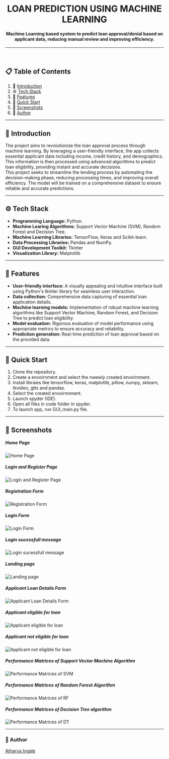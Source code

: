 <h1 align='center'> LOAN PREDICTION USING MACHINE LEARNING </h1>

<h4 align='center'> Machine Learning based system to predict loan approval/denial based on applicant data, reducing manual review and improving efficiency. </h4>

<hr>

<br />

## 📋 <a name="table">Table of Contents</a>

1. 🤖 [Introduction](#introduction)
2. ⚙️ [Tech Stack](#tech-stack)
3. 🔋 [Features](#features)
4. 🤸 [Quick Start](#quick-start)
5. 📱 [Screenshots](#screenshot)
6. 🔗 [Author](#author)

<hr>

## <a name="introduction">🤖 Introduction </a>
The project aims to revolutionize the loan approval process through machine learning. By leveraging a user-friendly interface, the app collects essential applicant data including income, credit history, and demographics. This information is then processed using advanced algorithms to predict loan eligibility, providing instant and accurate decisions.
<br />
This project seeks to streamline the lending process by automating the decision-making phase, reducing processing times, and improving overall efficiency. The model will be trained on a comprehensive dataset to ensure reliable and accurate predictions.

<hr>

## <a name="tech-stack">⚙️ Tech Stack</a>
- **Programming Language:** Python.
- **Machine Learing Algorithms:** Support Vector Machine (SVM), Random Forest and Decision Tree.
- **Machine Learning Libraries:** TensorFlow, Keras and Scikit-learn.
- **Data Processing Libraries:** Pandas and NumPy.
- **GUI Development Toolkit:** Tkinter
- **Visualization Library:** Matplotlib

<hr>

## <a name="features">🔋 Features</a>
- **User-friendly interface:** A visually appealing and intuitive interface built using Python's tkinter library for seamless user interaction.
- **Data collection:** Comprehensive data capturing of essential loan application details.
- **Machine learning models:** Implementation of robust machine learning algorithms like Support Vector Machine, Random Forest, and Decision Tree to predict loan eligibility.
- **Model evaluation:** Rigorous evaluation of model performance using appropriate metrics to ensure accuracy and reliability.
- **Prediction generation:** Real-time prediction of loan approval based on the provided data.

<hr>

## <a name="quick-start">🤸 Quick Start</a>
1. Clone the repository.
2. Create a envoirnment and select the nwewly created envoirnment.
3. Install libraies like tensorflow, keras, matplotlib, pillow, numpy, sklearn, tkvideo, gtts and pandas.
4. Select the created envoirnnment.
5. Launch spyder (IDE).
6. Open all files in code folder in spyder.
7. To launch app, run GUI_main.py file.

<hr>

## <a name="screenshot">📱 Screenshots </a>

##### Home Page
![Home Page](https://github.com/AtharvaIngale/Loan-Prediction-System/assets/94461630/2ab0d41e-2637-45c3-9098-8e579e887265)

##### Login and Register Page
![Login and Register Page](https://github.com/AtharvaIngale/Loan-Prediction-System/assets/94461630/b467d56b-8cda-43cb-8691-33f942f564ec)

##### Registration Form
![Registration Form](https://github.com/AtharvaIngale/Loan-Prediction-System/assets/94461630/1b1d6234-be25-4b5d-871a-5fbcf961b661)

##### Login Form
![Login Form](https://github.com/AtharvaIngale/Loan-Prediction-System/assets/94461630/42865090-3860-4d08-b4e2-5b81386502c8)

##### Login sucessfull message
![Login sucessfull message](https://github.com/AtharvaIngale/Loan-Prediction-System/assets/94461630/e78a5179-4e81-45ae-90bf-e48891406294)

##### Landing page
![Landing page](https://github.com/AtharvaIngale/Loan-Prediction-System/assets/94461630/837306d3-9cc8-4d0f-a579-10e5d7bb9278)

##### Applicant Loan Details Form
![Applicant Loan Details Form](https://github.com/AtharvaIngale/Loan-Prediction-System/assets/94461630/b1380d33-8f3d-4b78-a87a-17df741b2575)

##### Applicant eligible for loan
![Applicant eligible for loan](https://github.com/AtharvaIngale/Loan-Prediction-System/assets/94461630/6b1d083a-e07e-4fcd-901c-0d2538d78056)

##### Applicant not eligible for loan
![Applicant not eligible for loan](https://github.com/AtharvaIngale/Loan-Prediction-System/assets/94461630/92573a28-9ace-43eb-bcb6-4a7a4a33f866)

##### Performance Matrices of Support Vector Machine Algorithm
![Performance Matrices of SVM](https://github.com/AtharvaIngale/Loan-Prediction-System/assets/94461630/026d56d6-f49f-49a5-9763-12f56b478562)

##### Performance Matrices of Random Forest Algorithm
![Performance Matrices of RF](https://github.com/AtharvaIngale/Loan-Prediction-System/assets/94461630/2a8983b3-f90b-45f7-a5f5-65cd35220c2f)

##### Performance Matrices of Decision Tree algorithm
![Performance Matrices of DT](https://github.com/AtharvaIngale/Loan-Prediction-System/assets/94461630/aad7b391-438b-499b-9038-75c104df390a)

<hr>

### <a name="author">🔗 Author </a>
[Atharva Ingale](https://github.com/AtharvaIngale)


